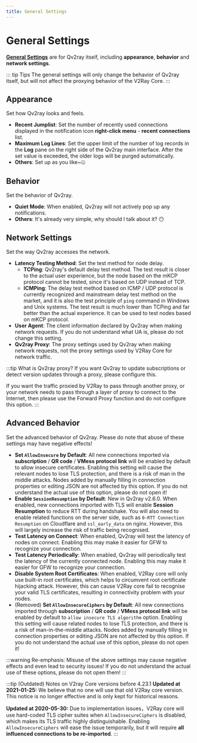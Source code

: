 ```yaml
---
title: General Settings
---
```


# General Settings

**[General Settings](qv2ray://open/preference/general)** are for Qv2ray itself, including **appearance**, **behavior** and **network settings**.

::: tip Tips The general settings will only change the behavior of Qv2ray itself, but will not affect the proxying behavior of the V2Ray Core. :::

## Appearance

Set how Qv2ray looks and feels.

- **Recent Jumplist**: Set the number of recently used connections displayed in the notification icon **right-click menu** - **recent connections** list.
- **Maximum Log Lines**: Set the upper limit of the number of log records in the **Log** pane on the right side of the Qv2ray main interface. After the set value is exceeded, the older logs will be purged automatically.
- **Others**: Set up as you like~🤐

## Behavior

Set the behavior of Qv2ray.

- **Quiet Mode**: When enabled, Qv2ray will not actively pop up any notifications.
- **Others**: It's already very simple, why should I talk about it? 😶

## Network Settings

Set the way Qv2ray accesses the network.

- **Latency Testing Method**: Set the test method for node delay.
  - **TCPing**: Qv2ray's default delay test method. The test result is closer to the actual user experience, but the node based on the mKCP protocol cannot be tested, since it's based on UDP instead of TCP.
  - **ICMPing**: The delay test method based on ICMP / UDP protocol is currently recognized and mainstream delay test method on the market, and it is also the test principle of `ping` command in Windows and Unix systems. The test result is much lower than TCPing and far better than the actual experience. It can be used to test nodes based on mKCP protocol.
- **User Agent**: The client information declared by Qv2ray when making network requests. If you do not understand what UA is, please do not change this setting.
- **Qv2ray Proxy**: The proxy settings used by Qv2ray when making network requests, not the proxy settings used by V2Ray Core for network traffic.

:::tip What is Qv2ray proxy? If you want Qv2ray to update subscriptions or detect version updates through a proxy, please configure this.

If you want the traffic proxied by V2Ray to pass through another proxy, or your network needs to pass through a layer of proxy to connect to the Internet, then please use the Forward Proxy function and do not configure this option. :::

## Advanced Behavior

Set the advanced behavior of Qv2ray. Please do note that abuse of these settings may have negative effects!

- **Set `AllowInsecure` by Default**: All new connections imported via **subscription** / **QR code** / **VMess protocol link** will be enabled by default to allow insecure certificates. Enabling this setting will cause the relevant nodes to lose TLS protection, and there is a risk of man in the middle attacks. Nodes added by manually filling in connection properties or editing JSON are not affected by this option. If you do not understand the actual use of this option, please do not open it!
- **Enable `SessionResumption` by Default**: New in Qv2ray v2.6.0. When enabled, new connections imported with TLS will enable **Session Resumption** to reduce RTT during handshake. You will also need to enable related functions on the server side, such as `0-RTT Connection Resumption` on Cloudflare and `ssl_early_data` on nginx. However, this will largely increase the risk of traffic being recognised.
- **Test Latency on Connect**: When enabled, Qv2ray will test the latency of nodes on connect. Enabling this may make it easier for GFW to recognize your connection.
- **Test Latency Periodically**: When enabled, Qv2ray will periodically test the latency of the currently connected node. Enabling this may make it easier for GFW to recognize your connection.
- **Disable System Root Certificates**: When enabled, V2Ray core will only use built-in root certificates, which helps to circumvent root certificate hijacking attack. However, this can cause V2Ray core fail to recognise your valid TLS certificates, resulting in connectivity problem with your nodes.
- (Removed) **Set `AllowInsecureCiphers` by Default**: All new connections imported through **subscription** / **QR code** / **VMess protocol link** will be enabled by default to `allow insecure TLS algorithm` option. Enabling this setting will cause related nodes to lose TLS protection, and there is a risk of man-in-the-middle attacks. Nodes added by manually filling in connection properties or editing JSON are not affected by this option. If you do not understand the actual use of this option, please do not open it!

:::warning Re-emphasis: Misuse of the above settings may cause negative effects and even lead to security issues! If you do not understand the actual use of these options, please do not open them! :::

:::tip (Outdated) Notes on V2ray Core versions before 4.23.1 **Updated at 2021-01-25:** We believe that no one will use that old V2Ray core version. This notice is no longer effective and is only kept for historical reasons.

**Updated at 2020-05-30:** Due to implementation issues，V2Ray core will use hard-coded TLS cipher suites when `AllowInsecureCiphers` is disabled, which makes its TLS traffic highly distinguishable. Enabling `AllowInsecureCiphers` will ease the issue temporarily, but it will require **all influenced connections to be re-imported**. :::
